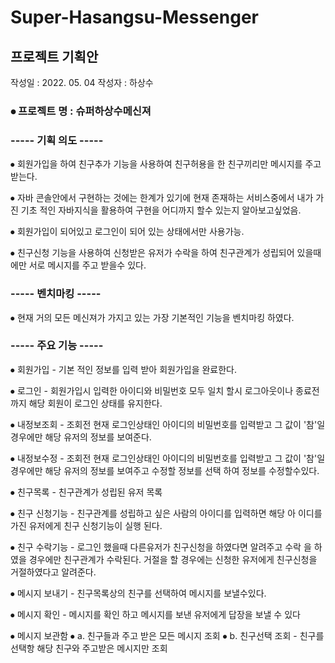 # Super-Hasangsu-Messenger

## 프로젝트 기획안

작성일 : 2022. 05. 04
작성자 : 하상수

### ⦁	프로젝트 명 : 슈퍼하상수메신져


### -----	기획 의도 -----

⦁	회원가입을 하여 친구추가 기능을 사용하여 친구허용을 한 친구끼리만 메시지를 주고받는다.

⦁	자바 콘솔안에서 구현하는 것에는 한계가 있기에 현재 존재하는 서비스중에서 내가 가진 기초
  적인 자바지식을 활용하여 구현을 어디까지 할수 있는지 알아보고싶었음.
 
⦁	회원가입이 되어있고 로그인이 되어 있는 상태에서만 사용가능.

⦁	친구신청 기능을 사용하여 신청받은 유저가 수락을 하여 친구관계가 성립되어 있을때에만 서로 
  메시지를 주고 받을수 있다.

### -----	벤치마킹 -----

⦁	현재 거의 모든 메신져가 가지고 있는 가장 기본적인 기능을 벤치마킹 하였다.

### -----	주요 기능 -----

⦁	회원가입 - 기본 적인 정보를 입력 받아 회원가입을 완료한다.

⦁	로그인 - 회원가입시 입력한 아이디와 비밀번호 모두 일치 할시 로그아웃이나
          종료전까지 해당 회원이 로그인 상태를 유지한다.
          
⦁	내정보조회 - 조회전 현재 로그인상태인 아이디의 비밀번호를 입력받고 그 값이
             '참'일 경우에만 해당 유저의 정보를 보여준다.
             
⦁	내정보수정 - 조회전 현재 로그인상태인 아이디의 비밀번호를 입력받고 그 값이
              '참'일 경우에만 해당 유저의 정보를 보여주고 수정할 정보를 선택
               하여 정보를 수정할수있다.
               
⦁	친구목록 - 친구관계가 성립된 유저 목록

⦁	친구 신청기능 - 친구관계를  성립하고 싶은 사람의 아이디를 입력하면 해당 아
                 이디를 가진 유저에게 친구 신청기능이 실행 된다.
                 
⦁	친구 수락기능 - 로그인 했을때 다른유저가 친구신청을 하였다면 알려주고 수락
                을 하였을 경우에만 친구관계가 수락된다. 거절을 할 경우에는
                 신청한 유저에게 친구신청을 거절하였다고 알려준다.   
                 
⦁	메시지 보내기 - 친구목록상의 친구를 선택하여 메시지를 보낼수있다.

⦁	메시지 확인 - 메시지를 확인 하고 메시지를 보낸 유저에게 답장을 보낼 수 있다

⦁	메시지 보관함 
⦁			a. 친구들과 주고 받은 모든 메시지 조회
⦁			b. 친구선택 조회 - 친구를 선택항 해당 친구와 주고받은 메시지만 조회
 

